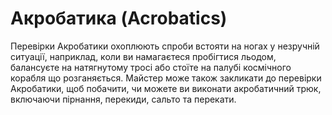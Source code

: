 # Акробатика (Acrobatics)

Перевірки Акробатики охоплюють спроби встояти на ногах у незручній ситуації, наприклад, коли ви намагаєтеся пробігтися льодом, балансуєте на натягнутому тросі або стоїте на палубі космічного корабля що розганяється. Майстер може також закликати до перевірки Акробатики, щоб побачити, чи можете ви виконати акробатичний трюк, включаючи пірнання, перекиди, сальто та перекати.
